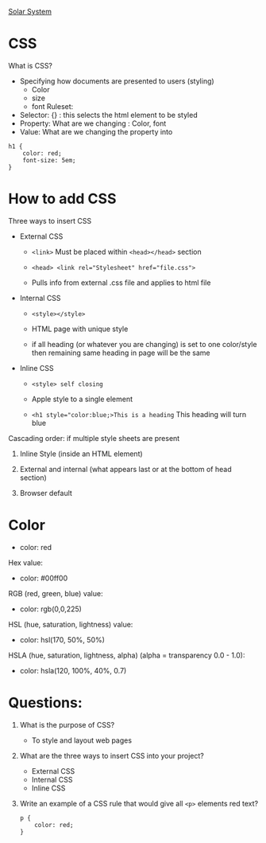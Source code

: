 [Solar System](https://andtran10.github.io/hello-world/)
# CSS
What is CSS?
- Specifying how documents are presented to users (styling)
    - Color
    - size
    - font
Ruleset:
- Selector: {} : this selects the html element to be styled
- Property: What are we changing : Color, font
- Value: What are we changing the property into

``` 
h1 {
    color: red;
    font-size: 5em;
}
```
# How to add CSS

Three ways to insert CSS
- External CSS
    - ```<link>``` Must be placed within ```<head></head>``` section
    - ```<head> <link rel="Stylesheet" href="file.css">```

    - Pulls info from external .css file and
 applies to html file
    
- Internal CSS
    - ```<style></style>```

    - HTML page with unique style
    - if all heading (or whatever you are changing) is set to one color/style then remaining same heading in page will be the same

- Inline CSS
    - ```<style> self closing```
    - Apple style to a single element

    - ```<h1 style="color:blue;>This is a heading``` This heading will turn blue

Cascading order: if multiple style sheets are present

1. Inline Style (inside an HTML element)

1. External and internal (what appears last or at the bottom of head section)
1. Browser default

# Color

- color: red

Hex value:

- color: #00ff00

RGB (red, green, blue) value:

- color: rgb(0,0,225)

HSL (hue, saturation, lightness) value:

- color: hsl(170, 50%, 50%)

HSLA (hue, saturation, lightness, alpha) (alpha = transparency 0.0 - 1.0):

- color: hsla(120, 100%, 40%, 0.7)

# Questions:
1. What is the purpose of CSS?
    - To style and layout web pages

1. What are the three ways to insert CSS into your project?
    - External CSS
    - Internal CSS
    - Inline CSS

1. Write an example of a CSS rule that would give all ```<p>``` elements red text?
    ```
    p {
        color: red;
    }
    ```


